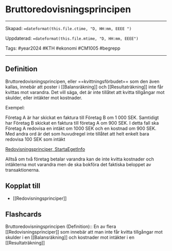 # Bruttoredovisningsprincipen

---
Skapad: `=dateformat(this.file.ctime, "D, HH:mm, EEEE ")`

Uppdaterad: `=dateformat(this.file.mtime, "D, HH:mm, EEEE")`

Tags: #year2024 #KTH #ekonomi #CM1005 #begrepp

---

## Definition

Bruttoredovisningsprincipen, eller ==kvittningsförbudet== som den även kallas, innebär att poster i [[Balansräkning]] och [[Resultaträkning]] inte får kvittas mot varandra. Det vill säga, det är inte tillåtet att kvitta tillgångar mot skulder, eller intäkter mot kostnader.

Exempel:

Företag A är har skickat en faktura till Företag B om 1 000 SEK. Samtidigt har Företag B skickat en faktura till företag A om 900 SEK. I detta fall ska Företag A redovisa en intäkt om 1000 SEK och en kostnad om 900 SEK. Med andra ord är det som huvudregel inte tillåtet att helt enkelt bara redovisa 100 SEK som intäkt

[Redovisningsprinciper, StartaEgetInfo](https://www.startaegetinfo.se/redovisningsprinciper)

Alltså om två företag betalar varandra kan de inte kvitta kostnader och intäkterna mot varandra men de ska bokföra det faktiska beloppet av transaktionerna.

## Kopplat till

- [[Redovisningsprinciper]]

## Flashcards

Bruttoredovisningsprincipen (Definition):: En av flera [[Redovisningsprinciper]] som innebär att man inte får kvitta tillgångar mot skulder i en [[Balansräkning]] och kostnader mot intäkter i en [[Resultaträkning]]
<!--SR:!2024-03-08,24,270!2024-03-02,4,272-->
